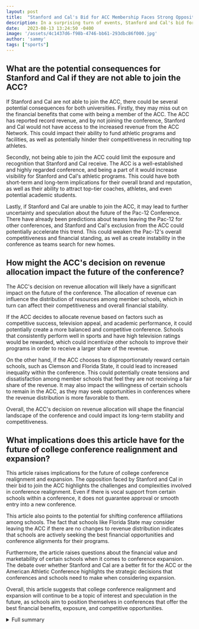 ```yaml
---
layout: post
title:  "Stanford and Cal's Bid for ACC Membership Faces Strong Opposition"
description: In a surprising turn of events, Stanford and Cal's bid for membership in the ACC is facing strong opposition from several schools within the conference.
date:   2023-08-13 13:24:50 -0400
image: '/assets/4c1437d6-f98b-4746-bb61-293dbc86f000.jpg'
author: 'sammy'
tags: ["sports"]
---
```


## What are the potential consequences for Stanford and Cal if they are not able to join the ACC?
If Stanford and Cal are not able to join the ACC, there could be several potential consequences for both universities. Firstly, they may miss out on the financial benefits that come with being a member of the ACC. The ACC has reported record revenue, and by not joining the conference, Stanford and Cal would not have access to the increased revenue from the ACC Network. This could impact their ability to fund athletic programs and facilities, as well as potentially hinder their competitiveness in recruiting top athletes.

Secondly, not being able to join the ACC could limit the exposure and recognition that Stanford and Cal receive. The ACC is a well-established and highly regarded conference, and being a part of it would increase visibility for Stanford and Cal's athletic programs. This could have both short-term and long-term implications for their overall brand and reputation, as well as their ability to attract top-tier coaches, athletes, and even potential academic students.

Lastly, if Stanford and Cal are unable to join the ACC, it may lead to further uncertainty and speculation about the future of the Pac-12 Conference. There have already been predictions about teams leaving the Pac-12 for other conferences, and Stanford and Cal's exclusion from the ACC could potentially accelerate this trend. This could weaken the Pac-12's overall competitiveness and financial standing, as well as create instability in the conference as teams search for new homes.

## How might the ACC's decision on revenue allocation impact the future of the conference?
The ACC's decision on revenue allocation will likely have a significant impact on the future of the conference. The allocation of revenue can influence the distribution of resources among member schools, which in turn can affect their competitiveness and overall financial stability.

If the ACC decides to allocate revenue based on factors such as competitive success, television appeal, and academic performance, it could potentially create a more balanced and competitive conference. Schools that consistently perform well in sports and have high television ratings would be rewarded, which could incentivize other schools to improve their programs in order to receive a larger share of the revenue.

On the other hand, if the ACC chooses to disproportionately reward certain schools, such as Clemson and Florida State, it could lead to increased inequality within the conference. This could potentially create tensions and dissatisfaction among member schools that feel they are not receiving a fair share of the revenue. It may also impact the willingness of certain schools to remain in the ACC, as they may seek opportunities in conferences where the revenue distribution is more favorable to them.

Overall, the ACC's decision on revenue allocation will shape the financial landscape of the conference and could impact its long-term stability and competitiveness.

## What implications does this article have for the future of college conference realignment and expansion?
This article raises implications for the future of college conference realignment and expansion. The opposition faced by Stanford and Cal in their bid to join the ACC highlights the challenges and complexities involved in conference realignment. Even if there is vocal support from certain schools within a conference, it does not guarantee approval or smooth entry into a new conference.

This article also points to the potential for shifting conference affiliations among schools. The fact that schools like Florida State may consider leaving the ACC if there are no changes to revenue distribution indicates that schools are actively seeking the best financial opportunities and conference alignments for their programs.

Furthermore, the article raises questions about the financial value and marketability of certain schools when it comes to conference expansion. The debate over whether Stanford and Cal are a better fit for the ACC or the American Athletic Conference highlights the strategic decisions that conferences and schools need to make when considering expansion.

Overall, this article suggests that college conference realignment and expansion will continue to be a topic of interest and speculation in the future, as schools aim to position themselves in conferences that offer the best financial benefits, exposure, and competitive opportunities.

<details>
  <summary>Full summary</summary>
In a surprising turn of events, Stanford and Cal's bid for membership in the ACC is facing strong opposition from several schools within the conference. Florida State, Clemson, North Carolina, and NC State have all expressed their opposition to the proposed expansion. This has put Stanford and Cal just one vote short of the required approval from the ACC's presidents and chancellors.<br><br>The ACC requires approval from 12 of its 15 presidents and chancellors for any expansion. Without enough yes votes, a formal expansion vote is unlikely to take place. This has left Stanford and Cal in a precarious position as they seek to join the ACC.<br><br>If the Pac-12 members cannot join the ACC, they are likely to explore other options when the Pac-12's rights deal expires. The Mountain West Conference and the American Athletic Conference are potential alternatives for Stanford and Cal. However, the Mountain West Conference is currently waiting for the ACC's deliberation before making a decision.<br><br>ACC members have until next Tuesday to notify if they plan to change conferences for the 2024 season. Florida State, in particular, may consider leaving the ACC if there are no changes to how media revenue is distributed.<br><br>Notre Dame, Pittsburgh, Georgia Tech, and Louisville are among the vocal supporters of adding Stanford and Cal to the ACC. However, some have questioned why Notre Dame's opinion matters since they remain independent in football.<br><br>In addition to the main source, there have been several other reports related to the ACC's expansion consideration. It has been reported that the ACC is considering adding teams, with Stanford and Cal being explored as potential expansion options. Two calls have been scheduled to discuss the potential addition of Stanford and Cal, indicating a serious consideration of their membership.<br><br>However, there is uncertainty about the financial value that Stanford and Cal would bring to the ACC. Some speculate that they may fit better in the American Athletic Conference, given recent conference realignment in college football.<br><br>The opposition to Stanford and Cal's addition by Florida State, Clemson, North Carolina, and NC State was confirmed by a conference source. It was reported that there was an informal straw poll where four ACC schools opposed the addition of Stanford and Cal. The identities of these schools were first reported by Sports Illustrated.<br><br>Despite the opposition, the formal vote has not been scheduled, indicating that the administrators do not yet have enough support. It remains to be seen if any of the schools will change their stance or if there will be other tentative supporters who could vote against the addition.<br><br>The ACC's revenue has been increasing, reporting a league-record $578.3 million in revenue in the previous year. ACC schools are expected to receive a sizable increase in revenue following the full distribution of the ACC Network. However, the ACC officials now need to decide how to allocate the revenue moving forward.<br><br>The consideration for revenue allocation includes factors such as competitive success, television appeal, academic performance, and sport sponsorship. There is speculation about rewarding brands like Clemson and Florida State that drive high football ratings, as well as rewarding ACC playoff teams and New Year's Six bowl teams.<br><br>There is also discussion about disparately sharing NCAA basketball tournament revenue based on the number of tournament games played. This decision will have a significant impact on the financial trajectory of the ACC.<br><br>The college conference realignment and expansion speculation has been a hot topic, particularly regarding the future of the Pac-12 Conference. There are predictions that Pac-12 teams, including Stanford and Cal, may join other conferences such as the Big 12 or the Big Ten.<br><br>Notre Dame, despite remaining independent in football, has also been a subject of interest. The Big Ten has reportedly expressed interest in adding Notre Dame, and the potential media rights deal could have a significant impact on the future of Irish athletics.<br><br>In conclusion, Stanford and Cal's bid for ACC membership is facing strong opposition from several schools within the conference. Despite vocal support from other ACC members, the formal expansion vote has not yet been scheduled. The ACC officials need to carefully consider the financial value, allocate revenue, and navigate the ongoing college conference realignment and expansion speculation. The future of Stanford and Cal's membership in the ACC remains uncertain, but the impact of this decision could have long-reaching effects on college football as a whole.
</details>
